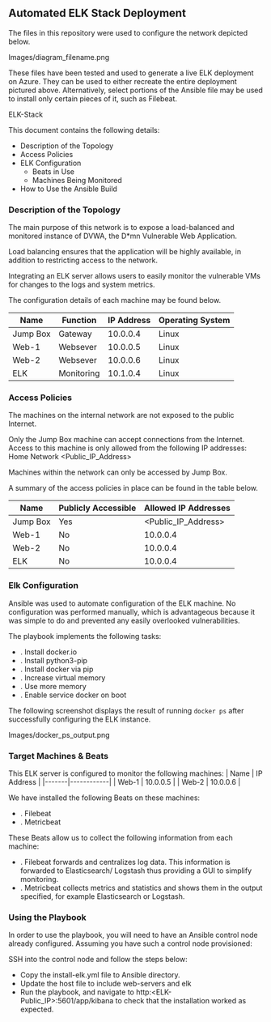 ## Automated ELK Stack Deployment

The files in this repository were used to configure the network depicted below.

Images/diagram_filename.png

These files have been tested and used to generate a live ELK deployment on Azure. They can be used to either recreate the entire deployment pictured above. Alternatively, select portions of the 
Ansible file may be used to install only certain pieces of it, such as Filebeat.

ELK-Stack

This document contains the following details:
- Description of the Topology
- Access Policies
- ELK Configuration
  - Beats in Use
  - Machines Being Monitored
- How to Use the Ansible Build


### Description of the Topology

The main purpose of this network is to expose a load-balanced and monitored instance of DVWA, the D*mn Vulnerable Web Application.

Load balancing ensures that the application will be highly available, in addition to restricting access to the network.

Integrating an ELK server allows users to easily monitor the vulnerable VMs for changes to the logs and system metrics.

The configuration details of each machine may be found below.

| Name     | Function  | IP Address | Operating System |
|----------|-----------|------------|------------------|
| Jump Box | Gateway   | 10.0.0.4   | Linux            |
| Web-1    | Websever  | 10.0.0.5   | Linux            |
| Web-2    | Websever  | 10.0.0.6   | Linux            |
| ELK      | Monitoring| 10.1.0.4   | Linux            |

### Access Policies

The machines on the internal network are not exposed to the public Internet. 

Only the Jump Box machine can accept connections from the Internet. Access to this machine is only allowed from the following IP addresses:
Home Network <Public_IP_Address>

Machines within the network can only be accessed by Jump Box.

A summary of the access policies in place can be found in the table below.

| Name     | Publicly Accessible | Allowed IP Addresses |
|----------|---------------------|----------------------|
| Jump Box | Yes                 | <Public_IP_Address>  |
| Web-1    | No                  | 10.0.0.4             |
| Web-2    | No                  | 10.0.0.4             |
| ELK      | No                  | 10.0.0.4             |
### Elk Configuration

Ansible was used to automate configuration of the ELK machine. No configuration was performed manually, which is advantageous because it was simple to do and prevented any easily overlooked vulnerabilities.

The playbook implements the following tasks:
- . Install docker.io
- . Install python3-pip
- . Install docker via pip
- . Increase virtual memory
- . Use more memory
- . Enable service docker on boot

The following screenshot displays the result of running `docker ps` after successfully configuring the ELK instance.

Images/docker_ps_output.png

### Target Machines & Beats
This ELK server is configured to monitor the following machines:
| Name  | IP Address |
|-------|------------|
| Web-1 | 10.0.0.5   |
| Web-2 | 10.0.0.6   |

We have installed the following Beats on these machines:
- . Filebeat
- . Metricbeat

These Beats allow us to collect the following information from each machine:
- . Filebeat forwards and centralizes log data. This information is forwarded to Elasticsearch/	Logstash thus providing a GUI to simplify monitoring.
- . Metricbeat collects metrics and statistics and shows them in the output specified, for example Elasticsearch or Logstash.

### Using the Playbook
In order to use the playbook, you will need to have an Ansible control node already configured. Assuming you have such a control node provisioned: 

SSH into the control node and follow the steps below:
- Copy the install-elk.yml file to Ansible directory.
- Update the host file to include web-servers and elk
- Run the playbook, and navigate to http:<ELK-Public_IP>:5601/app/kibana to check that the installation worked as expected.
